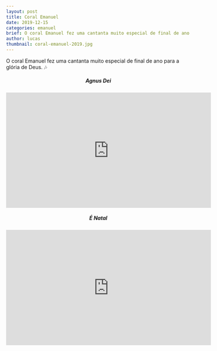 ```yaml
---
layout: post
title: Coral Emanuel
date: 2019-12-15
categories: emanuel
brief: O coral Emanuel fez uma cantanta muito especial de final de ano para a glória de Deus. 🎶
author: lucas
thumbnail: coral-emanuel-2019.jpg
---
```


<p class="text-center mb-2">
  O coral Emanuel fez uma cantanta muito especial de final de ano para a glória de Deus. 🎶
</p>

<center>
  <h5 class="my-3">Agnus Dei</h5>

  <iframe width="560" height="315" src="https://www.youtube.com/embed/Hc5wbV9pJxc" frameborder="0" allow="accelerometer; autoplay; encrypted-media; gyroscope; picture-in-picture" allowfullscreen></iframe>

  <h5 class="my-3">É Natal</h5>

  <iframe width="560" height="315" src="https://www.youtube.com/embed/C9rDnej3kUc" frameborder="0" allow="accelerometer; autoplay; encrypted-media; gyroscope; picture-in-picture" allowfullscreen></iframe>
</center>
